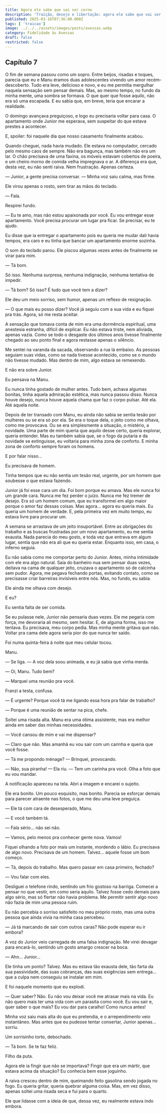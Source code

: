 ```yaml
---
title: Agora ele sabe que vai ser corno
description: 'Traição, desejo e libertação: agora ele sabe que vai ser corno, mas será que consegue resistir ao prazer de ver tudo acontecer diante dos seus olhos?'
published: 2025-03-16T07:36:00.000Z
tags: [ 'traicao']
image: ../../../assets/images/posts/avessas.webp
category: Fidelidade às Avessas
draft: false
restricted: false
---
```


## Capítulo 7

O fim de semana passou como um sopro. Entre beijos, risadas e toques, parecia que eu e Manu éramos duas adolescentes vivendo um amor recém-descoberto. Tudo era leve, delicioso e novo, e eu me permitia mergulhar naquela sensação sem pensar demais. Mas, ao mesmo tempo, no fundo da minha mente, uma sombra se formava. O que quer que fosse aquilo, não era só uma escapada. E eu sabia que, em breve, teria que encarar a realidade.

O domingo avançava preguiçoso, e logo eu precisaria voltar para casa. O apartamento onde Junior me esperava, sem suspeitar do que estava prestes a acontecer.

E, spoiler: foi naquele dia que nosso casamento finalmente acabou.

Quando cheguei, nada havia mudado. Ele estava no computador, cercado pelo mesmo caos de sempre. Não era bagunça, mas também não era um lar. O chão precisava de uma faxina, os móveis estavam cobertos de poeira, e um cheiro morno de comida velha impregnava o ar. A diferença era que, desta vez, eu não senti raiva. Nem frustração. Apenas certeza.

— Junior, a gente precisa conversar. — Minha voz saiu calma, mas firme.

Ele virou apenas o rosto, sem tirar as mãos do teclado.

— Fala.

Respirei fundo.

— Eu te amo, mas não estou apaixonada por você. Eu vou entregar esse apartamento. Você precisa procurar um lugar pra ficar. Se precisar, eu te ajudo.

Eu disse que ia entregar o apartamento pois eu queria me mudar dali havia tempos, era caro e eu tinha que bancar um apartamento enorme sozinha.

O som do teclado parou. Ele piscou algumas vezes antes de finalmente se virar para mim.

— Tá bom.

Só isso. Nenhuma surpresa, nenhuma indignação, nenhuma tentativa de impedir.

— Tá bom? Só isso? É tudo que você tem a dizer?

Ele deu um meio sorriso, sem humor, apenas um reflexo de resignação.

— O que mais eu posso dizer? Você já seguiu com a sua vida e eu fiquei pra trás. Agora, só me resta aceitar.

A sensação que tomava conta de mim era uma dormência espiritual, uma anestesia estranha, difícil de explicar. Eu não estava triste, nem aliviada, apenas vazia. Como se todo o desgaste dos últimos anos tivesse finalmente chegado ao seu ponto final e agora restasse apenas o silêncio.

Me sentei na varanda da sacada, observando a rua lá embaixo. As pessoas seguiam suas vidas, como se nada tivesse acontecido, como se o mundo não tivesse mudado. Mas dentro de mim, algo estava se remexendo.

E não era sobre Junior.

Eu pensava na Manu.

Eu nunca tinha gostado de mulher antes. Tudo bem, achava algumas bonitas, tinha aquela admiração estética, mas nunca passou disso. Nunca houve desejo, nunca houve aquela chama que faz o corpo pulsar. Até ela. Até aquela noite.

Depois de ter transado com Manu, eu ainda não sabia se sentia tesão por mulheres ou se era só por ela. Se era o toque dela, o jeito como me olhava, como me provocava. Ou se era simplesmente a situação, o mistério, a novidade. Uma parte de mim queria que aquilo desse certo, queria explorar, queria entender. Mas eu também sabia que, se o fogo da putaria e da novidade se extinguisse, eu voltaria para minha zona de conforto. E minha zona de conforto sempre foram os homens.

E por falar nisso…

Eu precisava de homem.

Tinha tempos que eu não sentia um tesão real, urgente, por um homem que soubesse o que estava fazendo.

Junior já foi esse cara um dia. Foi bom porque eu amava. Mas ele nunca foi um grande cara. Nunca me fez perder o juízo. Nunca me fez tremer de desejo. Era só um homem comum, que eu transformei em algo maior porque o amor faz dessas coisas. Mas agora… agora eu queria mais. Eu queria um homem de verdade. E, pela primeira vez em muito tempo, eu estava livre para procurar um.

A semana se arrastava de um jeito insuportável. Entre as obrigações do trabalho e as buscas frustradas por um novo apartamento, eu me sentia exausta. Nada parecia do meu gosto, e toda vez que entrava em algum lugar, sentia que não era ali que eu queria estar. Enquanto isso, em casa, o inferno seguia.

Eu não sabia como me comportar perto do Junior. Antes, minha intimidade com ele era algo natural. Saía do banheiro nua sem pensar duas vezes, deitava na cama de qualquer jeito, cruzava o apartamento só de calcinha sem pudor. Agora, me pegava fechando portas, evitando contato, como se precisasse criar barreiras invisíveis entre nós. Mas, no fundo, eu sabia.

Ele ainda me olhava com desejo.

E eu?

Eu sentia falta de ser comida.

Se eu pulasse nele, Junior não pensaria duas vezes. Ele me pegaria com força, me devoraria ali mesmo, sem hesitar. E, de alguma forma, isso me tentava. Eu precisava, meu corpo pedia. Mas minha mente gritava que não. Voltar pra cama dele agora seria pior do que nunca ter saído.

Foi numa quinta-feira à noite que meu celular tocou.

Manu.

— Se liga. — A voz dela soou animada, e eu já sabia que vinha merda.

— Oi, Manu. Tudo bem?

— Marquei uma reunião pra você.

Franzi a testa, confusa.

— É urgente? Porque você tá me ligando essa hora pra falar de trabalho?

— Porque é uma reunião de sentar na pica, chefe.

Soltei uma risada alta. Manu era uma ótima assistente, mas era melhor ainda em saber das minhas necessidades.

— Você cansou de mim e vai me dispensar?

— Claro que não. Mas amanhã eu vou sair com um carinha e queria que você fosse.

— Tá me propondo ménage? — Brinquei, provocando.

— Não, sua piranha! — Ela riu. — Tem um carinha pra você. Olha a foto que eu vou mandar.

A notificação apareceu na tela. Abri a imagem e encarei o sujeito.

Ele era bonito. Um pouco esquisito, mas bonito. Parecia se esforçar demais para parecer atraente nas fotos, o que me deu uma leve preguiça.

— Ele tá com cara de desesperado, Manu.

— E você também tá.

— Fala sério… não sei não.

— Vamos, pelo menos pra conhecer gente nova. Vamos!

Fiquei olhando a foto por mais um instante, mordendo o lábio. Eu precisava de algo novo. Precisava de um homem. Talvez… aquele fosse um bom começo.

— Tá, depois do trabalho. Mas quero passar em casa primeiro, fechado?  

— Vou falar com eles.

Desliguei o telefone rindo, sentindo um frio gostoso na barriga. Comecei a pensar no que vestir, em como seria aquilo. Talvez fosse cedo demais para algo sério, mas só flertar não havia problema. Me permitir sentir algo novo não fazia de mim uma pessoa ruim.

Eu não percebia o sorriso satisfeito no meu próprio rosto, mas uma outra pessoa que ainda vivia na minha casa percebeu.

— Já tá marcando de sair com outros caras? Não pode esperar eu ir embora?

A voz do Junior veio carregada de uma falsa indignação. Me virei devagar para encará-lo, sentindo um gosto amargo crescer na boca.

— Ahn… Junior…

Ele tinha um ponto? Talvez. Mas eu estava tão exausta dele, tão farta da sua passividade, das suas cobranças, das suas exigências sem entrega… que a culpa nem conseguiu se instalar em mim.

E foi naquele momento que eu explodi.

— Quer saber? Não. Eu não vou deixar você me atrasar mais na vida. Eu não quero mais ter uma vida com um parasita como você. Eu vou sair e, quer saber o que mais? Eu vou dar para caralho! Como nunca antes!

Minha voz saiu mais alta do que eu pretendia, e o arrependimento veio instantâneo. Mas antes que eu pudesse tentar consertar, Junior apenas… sorriu.

Um sorrisinho torto, debochado.

— Tá bom. Se te faz feliz.

Filho da puta.

Agora ele ia fingir que não se importava? Fingir que era um mártir, que estava acima da situação? Eu conhecia bem esse joguinho.

A raiva cresceu dentro de mim, queimando feito gasolina sendo jogada no fogo. Eu queria gritar, queria quebrar alguma coisa. Mas, em vez disso, apenas soltei uma risada seca e fui para o quarto.

Ele que lidasse com a ideia de que, dessa vez, eu realmente estava indo embora.